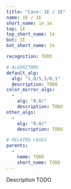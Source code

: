 ```yaml
---
title: "Case: 1E / 1E"
name: 1E / 1E
short_name: 1e_1e
top: 1E
top_short_name: 1e
bot: 1E
bot_short_name: 1e

recognition: TODO

# ALGORITHMS
default_alg:
  alg: "1,0/5,5/0,1"
  description: TODO
color_mirror_algs:
  -
    alg: "0,0/"
    description: TODO
other_algs:
  -
    alg: "0,0/"
    description: TODO

# RELATED CASES
parents:
  -
    name: TODO
    short_name: TODO
---
```


Description TODO

